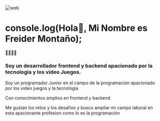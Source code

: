 <img src="https://learn.microsoft.com/es-es/visualstudio/ide/media/vs-2022/sticky-scroll-example-csharp.gif?view=vs-2017&viewFallbackFrom=vs-2022" alt="web">

<h1 align="left">console.log(Hola👋, Mi Nombre es Freider Montaño);</h1>👨👨🏾‍💻
<h3 align="left">Soy un desarrollador frontend y backend apacionado por la tecnologia y los video Juegos.</h3>
<p>Soy un programador Junior en el campo de la programación apacionado por los video juegos y la tecnologia</p>
<p>Con conocimientos amplios en frontend y backend</p>

<p>Me gustan los retos y los desafios y busco ampliar mi campo laboral en esta apacionante profesion como lo es la programación</p>




